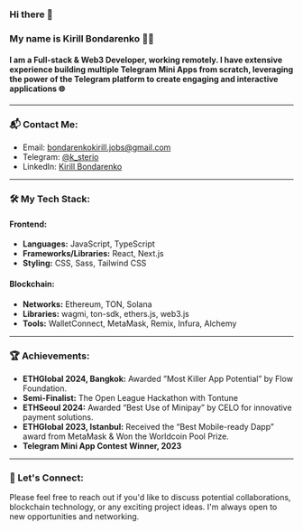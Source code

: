 ### Hi there 👋

### My name is Kirill Bondarenko 👨‍💻

#### I am a Full-stack & Web3 Developer, working remotely. I have extensive experience building multiple Telegram Mini Apps from scratch, leveraging the power of the Telegram platform to create engaging and interactive applications :globe_with_meridians:
---

### 📬 Contact Me:

- Email: [bondarenkokirill.jobs@gmail.com](mailto:bondarenkokirill.jobs@gmail.com)
- Telegram: [@k_sterio](https://t.me/k_sterio)
- LinkedIn: [Kirill Bondarenko](https://www.linkedin.com/in/sterio/)

---

### 🛠️ My Tech Stack:

#### Frontend:
- **Languages:** JavaScript, TypeScript
- **Frameworks/Libraries:** React, Next.js
- **Styling:** CSS, Sass, Tailwind CSS

#### Blockchain:
- **Networks:** Ethereum, TON, Solana
- **Libraries:** wagmi, ton-sdk, ethers.js, web3.js
- **Tools:** WalletConnect, MetaMask, Remix, Infura, Alchemy

---

### 🏆 Achievements:
- **ETHGlobal 2024, Bangkok:** Awarded ”Most Killer App Potential” by Flow Foundation.
- **Semi-Finalist:** The Open League Hackathon with Tontune
- **ETHSeoul 2024:** Awarded “Best Use of Minipay” by CELO for innovative payment solutions.
- **ETHGlobal 2023, Istanbul:** Received the “Best Mobile-ready Dapp” award from MetaMask & Won the Worldcoin Pool Prize.
- **Telegram Mini App Contest Winner, 2023**

---

### 💬 Let's Connect:
Please feel free to reach out if you'd like to discuss potential collaborations, blockchain technology, or any exciting project ideas. I'm always open to new opportunities and networking.
